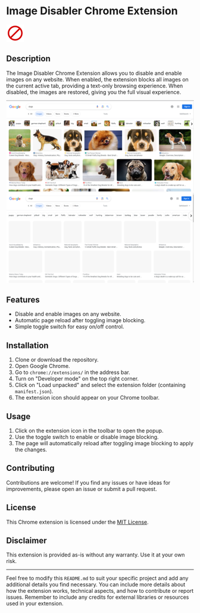 # Image Disabler Chrome Extension

![Extension Icon](img/icon48.png)

## Description

The Image Disabler Chrome Extension allows you to disable and enable images on any website. When enabled, the extension blocks all images on the current active tab, providing a text-only browsing experience. When disabled, the images are restored, giving you the full visual experience.

![Example Screenshot](img/sample-unblocked-img.png "Images Unblocked")
![Example Screenshot](img/sample-blocked-img.png "Images Blocked")

## Features 

- Disable and enable images on any website.
- Automatic page reload after toggling image blocking.
- Simple toggle switch for easy on/off control.

## Installation

1. Clone or download the repository.
2. Open Google Chrome.
3. Go to `chrome://extensions/` in the address bar.
4. Turn on "Developer mode" on the top right corner.
5. Click on "Load unpacked" and select the extension folder (containing `manifest.json`).
6. The extension icon should appear on your Chrome toolbar.

## Usage

1. Click on the extension icon in the toolbar to open the popup.
2. Use the toggle switch to enable or disable image blocking.
3. The page will automatically reload after toggling image blocking to apply the changes.

## Contributing

Contributions are welcome! If you find any issues or have ideas for improvements, please open an issue or submit a pull request.

## License

This Chrome extension is licensed under the [MIT License](LICENSE).

## Disclaimer

This extension is provided as-is without any warranty. Use it at your own risk.

---

Feel free to modify this `README.md` to suit your specific project and add any additional details you find necessary. You can include more details about how the extension works, technical aspects, and how to contribute or report issues. Remember to include any credits for external libraries or resources used in your extension.
